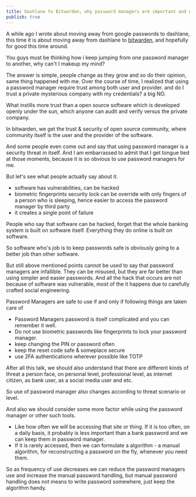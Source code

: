```yaml
---
title: Dashlane to Bitwarden, why password managers are important and when
publish: true
---
```

A while ago I wrote about moving away from google passwords to dashlane, this time it is about moving away from dashlane to [bitwarden](https://bitwarden.com/), and hopefully for good this time around.

You guys must be thinking how i keep jumping from one password manager to another, why can't I makeup my mind?

The answer is simple, people change as they grow and so do their opinion, same thing happened with me. Over the course of time, I realized that using a password manager require trust among both user and provider. and do I trust a private mysterious company with my credentials? a big NO.

What instills more trust than a open source software which is developed openly under the sun, which anyone can audit and verify versus the private company.

In bitwarden, we get the trust & security of open source community, where community itself is the user and the provider of the software.

And some people even come out and say that using password manager is a security threat in itself. And I am embarrassed to admit that I get tongue tied at those moments, because it is so obvious to use password managers for me.

But let's see what people actually say about it.


<ul class="bullets">
  <li> software has vulnerabilities, can be hacked </li>
  <li> biometric fingerprints security lock can be override with only fingers of a person who is sleeping, hence easier to access the password manager by third party</li>
  <li> it creates a single point of failure</li>
</ul>


People who say that software can be hacked, forget that the whole banking system is built on software itself. Everything they do online is built on software.

So software who's job is to keep passwords safe is obviously going to a better job than other software.

But still above mentioned points cannot be used to say that password managers are infallible. They can be misused, but they are far better than using simpler and easier passwords. And all the hack that occurs are not because of software was vulnerable, most of the it happens due to carefully crafted social engineering.

Password Managers are safe to use if and only if following things are taken care of
- Password Managers password is itself complicated and you can remember it well.
- Do not use biometric passwords like fingerprints to lock your password manager.
- keep changing the PIN or password often
- keep the reset code safe & someplace secure
- use 2FA authentications wherever possible like TOTP

After all this talk, we should also understand that there are different kinds of threat a person face, on personal level, professional level, as internet citizen, as bank user, as a social media user and etc. 

So use of password manager also changes according to threat scenario or level.

And also we should consider some more factor while using the password manager or other such tools. 
- Like how often we will be accessing that site or thing. If it is too often, on a daily basis, it probably is less important than a bank password and we can keep them in password manager.
- If it is rarely accessed, then we can formulate a algorithm - a manual algorithm, for reconstructing a password on the fly, whenever you need them.

So as frequency of use decreases we can reduce the password managers use and increase the manual password handling, but manual password handling does not means to write password somewhere, just keep the algorithm handy.
